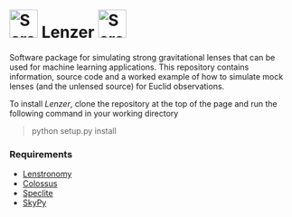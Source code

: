 # <img width="50" alt="Screenshot 2023-08-02 at 11 16 35" src="https://github.com/RubyPC/Lenzer/assets/106536925/cdfa0b30-39f0-451f-acbd-656e139ee911"> Lenzer <img width="50" alt="Screenshot 2023-08-02 at 11 16 35" src="https://github.com/RubyPC/Lenzer/assets/106536925/cdfa0b30-39f0-451f-acbd-656e139ee911">

Software package for simulating strong gravitational lenses that can be used for machine learning applications. This repository contains information, source code and a worked example of  how to simulate mock lenses (and the unlensed source) for Euclid observations.

To install *Lenzer*, clone the repository at the top of the page and run the following command in your working directory
> python setup.py install

### Requirements 
* [Lenstronomy](https://lenstronomy.readthedocs.io/en/latest/)
* [Colossus](https://ui.adsabs.harvard.edu/abs/2018ApJS..239...35D/abstract)
* [Speclite](https://speclite.readthedocs.io/en/latest/)
* [SkyPy](https://pypi.org/project/skypy/)
